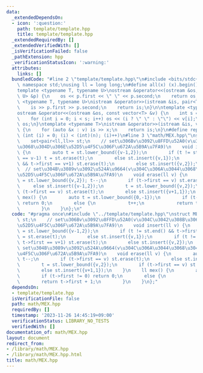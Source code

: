 ```yaml
---
data:
  _extendedDependsOn:
  - icon: ':question:'
    path: template/template.hpp
    title: template/template.hpp
  _extendedRequiredBy: []
  _extendedVerifiedWith: []
  _isVerificationFailed: false
  _pathExtension: hpp
  _verificationStatusIcon: ':warning:'
  attributes:
    links: []
  bundledCode: "#line 2 \"template/template.hpp\"\n#include <bits/stdc++.h>\nusing\
    \ namespace std;\nusing ll = long long;\n#define all(x) (x).begin(), (x).end()\n\
    template <typename T, typename U>\nostream &operator<<(ostream &os, const pair<T,\
    \ U> &p) {\n    os << p.first << \" \" << p.second;\n    return os;\n}\ntemplate\
    \ <typename T, typename U>\nistream &operator>>(istream &is, pair<T, U> &p) {\n\
    \    is >> p.first >> p.second;\n    return is;\n}\n\ntemplate <typename T>\n\
    ostream &operator<<(ostream &os, const vector<T> &v) {\n    int s = (int)v.size();\n\
    \    for (int i = 0; i < s; i++) os << (i ? \" \" : \"\") << v[i];\n    return\
    \ os;\n}\ntemplate <typename T>\nistream &operator>>(istream &is, vector<T> &v)\
    \ {\n    for (auto &x : v) is >> x;\n    return is;\n}\n#define rep(i, n) for\
    \ (int (i) = 0; (i) < (int)(n); (i)++)\n#line 3 \"math/MEX.hpp\"\nstruct MEX {\n\
    \    set<pair<ll,ll>> st;\n    // set\u306Bv\u3092\u8FFD\u52A0(v\u304C\u3042\u308B\
    \u3068\u304D\u306E\u52D5\u4F5C\u306F\u672A\u5B9A\u7FA9)\n    void insert(ll v)\
    \ {\n        auto t = st.lower_bound({v-1,2});\n        if (t != st.end() && t->first\
    \ == v-1) t = st.erase(t);\n        else st.insert({v,1});\n        if (t != st.end()\
    \ && t->first == v+1) st.erase(t);\n        else st.insert({v,2});\n    }\n  \
    \  // set\u304B\u3089v\u3092\u524A\u9664(v\u304C\u306A\u3044\u3068\u304D\u306E\
    \u52D5\u4F5C\u306F\u672A\u5B9A\u7FA9)\n    void erase(ll v) {\n        auto t\
    \ = st.lower_bound({v,2}); t--;\n        if (t->first == v) st.erase(t);\n   \
    \     else st.insert({v-1,2});\n        t = st.lower_bound({v,2});\n        if\
    \ (t->first == v) st.erase(t);\n        else st.insert({v+1,1});\n    }\n    ll\
    \ mex() {\n        auto t = st.lower_bound({0,-1});\n        if (t->first != 0)\
    \ return 0;\n        else {\n            t++;\n            return t->first + 1;\n\
    \        }\n    }\n};\n"
  code: "#pragma once\n#include \"../template/template.hpp\"\nstruct MEX {\n    set<pair<ll,ll>>\
    \ st;\n    // set\u306Bv\u3092\u8FFD\u52A0(v\u304C\u3042\u308B\u3068\u304D\u306E\
    \u52D5\u4F5C\u306F\u672A\u5B9A\u7FA9)\n    void insert(ll v) {\n        auto t\
    \ = st.lower_bound({v-1,2});\n        if (t != st.end() && t->first == v-1) t\
    \ = st.erase(t);\n        else st.insert({v,1});\n        if (t != st.end() &&\
    \ t->first == v+1) st.erase(t);\n        else st.insert({v,2});\n    }\n    //\
    \ set\u304B\u3089v\u3092\u524A\u9664(v\u304C\u306A\u3044\u3068\u304D\u306E\u52D5\
    \u4F5C\u306F\u672A\u5B9A\u7FA9)\n    void erase(ll v) {\n        auto t = st.lower_bound({v,2});\
    \ t--;\n        if (t->first == v) st.erase(t);\n        else st.insert({v-1,2});\n\
    \        t = st.lower_bound({v,2});\n        if (t->first == v) st.erase(t);\n\
    \        else st.insert({v+1,1});\n    }\n    ll mex() {\n        auto t = st.lower_bound({0,-1});\n\
    \        if (t->first != 0) return 0;\n        else {\n            t++;\n    \
    \        return t->first + 1;\n        }\n    }\n};"
  dependsOn:
  - template/template.hpp
  isVerificationFile: false
  path: math/MEX.hpp
  requiredBy: []
  timestamp: '2023-11-26 14:45:19+09:00'
  verificationStatus: LIBRARY_NO_TESTS
  verifiedWith: []
documentation_of: math/MEX.hpp
layout: document
redirect_from:
- /library/math/MEX.hpp
- /library/math/MEX.hpp.html
title: math/MEX.hpp
---
```

